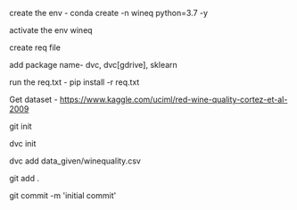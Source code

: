 create the env - conda create -n wineq python=3.7 -y

activate the env wineq

create req file

add package name-  dvc, dvc[gdrive], sklearn

run the req.txt - pip install -r req.txt 

Get dataset - https://www.kaggle.com/uciml/red-wine-quality-cortez-et-al-2009

git init

dvc init

dvc add data_given/winequality.csv

git add .

git commit -m 'initial commit'